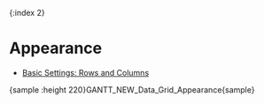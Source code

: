 {:index 2}
# Appearance

* [Basic Settings: Rows and Columns](../Basic_Settings#rows_and_columns)

{sample :height 220}GANTT\_NEW\_Data\_Grid\_Appearance{sample}